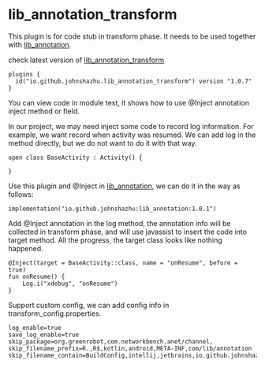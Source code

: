 # lib_annotation_transform
This plugin is for code stub in transform phase. It
needs to be used together with [lib_annotation](https://github.com/johnshazhu/lib_annotation).

check latest version of [lib_annotation_transform](https://plugins.gradle.org/plugin/io.github.johnshazhu.lib_annotation_transform)

```
plugins {
  id("io.github.johnshazhu.lib_annotation_transform") version "1.0.7"
}
```
You can view code in module test, it shows how to use @Inject annotation
inject method or field.

In our project, we may need inject some code to record log information. 
For example, we want record when activity was resumed. We can add log in
the method directly, but we do not want to do it with that way.
```
open class BaseActivity : Activity() {

}
```

Use this plugin and @Inject in [lib_annotation](https://github.com/johnshazhu/lib_annotation), 
 we can do it in the way as follows:
```
implementation("io.github.johnshazhu:lib_annotation:1.0.1")
```
Add @Inject annotation in the log method, the annotation info will be collected in transform phase, and will use
javassist to insert the code into target method. All the progress, the target class looks like nothing happened.
```
@Inject(target = BaseActivity::class, name = "onResume", before = true)
fun onResume() {
    Log.i("xdebug", "onResume")
}
```
Support custom config, we can add config info in transform_config.properties.
```
log_enable=true
save_log_enable=true
skip_package=org.greenrobot,com.networkbench,anet/channel,
skip_filename_prefix=R.,R$,kotlin,android,META-INF,com/lib/annotation
skip_filename_contain=BuildConfig,intellij,jetbrains,io.github.johnshazhu
```

